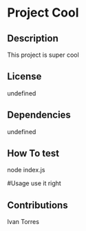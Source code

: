 
  # Project Cool

  ## Description 
  This project is super cool

  ## License 
  undefined

  ## Dependencies
  undefined

  ## How To test
  node index.js

  #Usage
  use it right

  ## Contributions
  Ivan Torres
